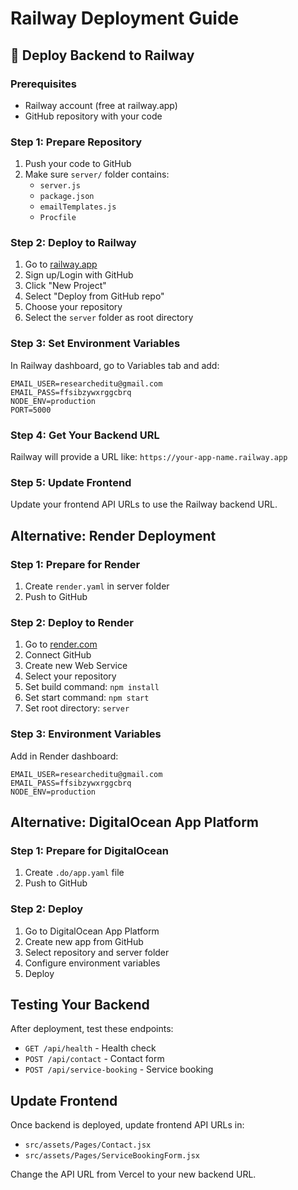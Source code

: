 # Railway Deployment Guide

## 🚂 Deploy Backend to Railway

### Prerequisites
- Railway account (free at railway.app)
- GitHub repository with your code

### Step 1: Prepare Repository
1. Push your code to GitHub
2. Make sure `server/` folder contains:
   - `server.js`
   - `package.json`
   - `emailTemplates.js`
   - `Procfile`

### Step 2: Deploy to Railway
1. Go to [railway.app](https://railway.app)
2. Sign up/Login with GitHub
3. Click "New Project"
4. Select "Deploy from GitHub repo"
5. Choose your repository
6. Select the `server` folder as root directory

### Step 3: Set Environment Variables
In Railway dashboard, go to Variables tab and add:
```
EMAIL_USER=researcheditu@gmail.com
EMAIL_PASS=ffsibzywxrggcbrq
NODE_ENV=production
PORT=5000
```

### Step 4: Get Your Backend URL
Railway will provide a URL like: `https://your-app-name.railway.app`

### Step 5: Update Frontend
Update your frontend API URLs to use the Railway backend URL.

## Alternative: Render Deployment

### Step 1: Prepare for Render
1. Create `render.yaml` in server folder
2. Push to GitHub

### Step 2: Deploy to Render
1. Go to [render.com](https://render.com)
2. Connect GitHub
3. Create new Web Service
4. Select your repository
5. Set build command: `npm install`
6. Set start command: `npm start`
7. Set root directory: `server`

### Step 3: Environment Variables
Add in Render dashboard:
```
EMAIL_USER=researcheditu@gmail.com
EMAIL_PASS=ffsibzywxrggcbrq
NODE_ENV=production
```

## Alternative: DigitalOcean App Platform

### Step 1: Prepare for DigitalOcean
1. Create `.do/app.yaml` file
2. Push to GitHub

### Step 2: Deploy
1. Go to DigitalOcean App Platform
2. Create new app from GitHub
3. Select repository and server folder
4. Configure environment variables
5. Deploy

## Testing Your Backend
After deployment, test these endpoints:
- `GET /api/health` - Health check
- `POST /api/contact` - Contact form
- `POST /api/service-booking` - Service booking

## Update Frontend
Once backend is deployed, update frontend API URLs in:
- `src/assets/Pages/Contact.jsx`
- `src/assets/Pages/ServiceBookingForm.jsx`

Change the API URL from Vercel to your new backend URL.
